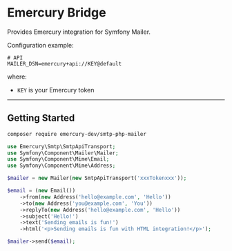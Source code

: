 Emercury Bridge
============

Provides Emercury integration for Symfony Mailer.

Configuration example:

```env
# API
MAILER_DSN=emercury+api://KEY@default
```

where:
- `KEY` is your Emercury token

---------------
  Getting Started
---------------

```bash
composer require emercury-dev/smtp-php-mailer
```

```php
use Emercury\Smtp\SmtpApiTransport;
use Symfony\Component\Mailer\Mailer;
use Symfony\Component\Mime\Email;
use Symfony\Component\Mime\Address;

$mailer = new Mailer(new SmtpApiTransport('xxxTokenxxx'));

$email = (new Email())
    ->from(new Address('hello@example.com', 'Hello'))
    ->to(new Address('you@example.com', 'You'))
    ->replyTo(new Address('hello@example.com', 'Hello'))
    ->subject('Hello!')
    ->text('Sending emails is fun!')
    ->html('<p>Sending emails is fun with HTML integration!</p>');

$mailer->send($email);
```
